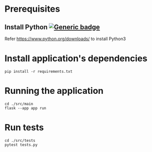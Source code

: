 # Prerequisites

## Install Python [![Generic badge](https://img.shields.io/badge/Prerequisite-Python3-yellow.svg)](https://www.python.org/downloads/)

Refer https://www.python.org/downloads/ to install Python3

# Install application's dependencies

```
pip install -r requirements.txt
```

# Running the application

```
cd ./src/main
flask --app app run
```

# Run tests

```
cd ./src/tests
pytest tests.py
```